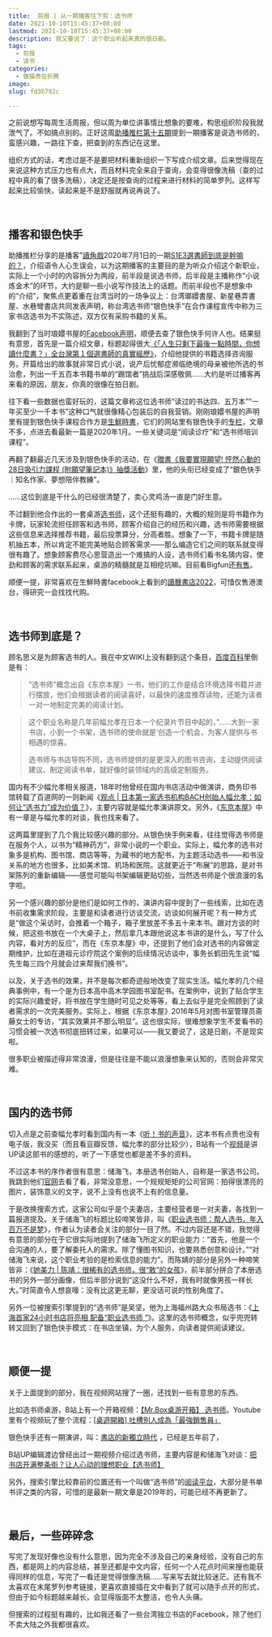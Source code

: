 ```yaml
---
title:  剪报 | 从一期播客往下剪：选书师
date: 2021-10-10T15:45:37+08:00
lastmod: 2021-10-10T15:45:37+08:00
description: 我又要说了：这个职业听起来真的很日剧。
tags:
  - 剪报
  - 读书
categories:
  - 做猫贵在折腾
image: 
slug: fd3b792c

---
```


之前说想写每周生活周报，但以周为单位讲事情比想象的要难，构思组织阶段我就泄气了。不如搞点别的。正好这周[助播推栏第十五期](https://enzochen.substack.com/p/pastselect2)提到一期播客是说选书师的，蛮感兴趣，一路往下查，把查到的东西记在这里。

组织方式的话，考虑过是不是要把材料重新组织一下写成介绍文章。后来觉得现在来说这种方式压力也有点大，而且材料完全来自于查询，会变得很像洗稿（查的过程中真的看了很多洗稿），决定还是按查询的过程来进行材料的简单罗列。这样写起来比较愉快，读起来是不是舒服就再说再说了。

​	

## 播客和银色快手

助播推栏分享的是播客”[讀角戲](https://podcasts.apple.com/tw/podcast/讀角戲/id1520018553)2020年7月1日的一期[S1E3選書師到底是幹嘛的？](https://podcasts.apple.com/tw/podcast/s1e3%E9%81%B8%E6%9B%B8%E5%B8%AB%E5%88%B0%E5%BA%95%E6%98%AF%E5%B9%B9%E5%98%9B%E7%9A%84-%E5%B0%8F%E8%AA%AA%E7%85%89%E9%87%91%E8%A1%93-1-%E9%96%8B%E9%A0%AD/id1520018553?i=1000480942507)，介绍语令人心生误会，以为这期播客的主要目的是为听众介绍这个新职业，实际上一个小时的内容拆分为两段，前半段是说选书师，后半段是主播称作“小说炼金术”的环节，大约是聊一些小说写作技法上的话题。而前半段也不是想象中的“介绍”，聚焦点更着重在台湾当时的一场争议上：台湾瑯嬛書屋、新星巷弄書屋、水巷彎書店共同发表声明，称台湾选书师“银色快手”在合作课程宣传中称为三家书店选书为不实陈述，双方仅有采购书籍的关系。

我翻到了当时琅嬛书屋的[Facebook声明](https://www.facebook.com/l.h.bookstore/posts/3108094819244203/)，顺便去查了银色快手何许人也。结果挺有意思，首先是一篇介绍文章，标题起得很大[《「人生只剩下最後一點時間，你想讀什麼書？」全台灣第１個選書師的真實經歷》](https://today.line.me/tw/v2/article/xLQr0e)，介绍他提供的书籍选择咨询服务。开篇给出的故事就非常日式小说，说产后忧郁症濒临绝境的母亲被他所选的书治愈，列出一千五百本书籍书单的“踢馆者”挑战后深感敬佩……大约是听过播客再来看的原因，朋友，你真的很像在拍日剧。

往下看一些数据也蛮好玩的，这篇文章称这位选书师“读过的书达四、五万本”“一年买至少一千本书”这种口气就很像精心包装后的自我营销。刚刚琅嬛书屋的声明里有提到银色快手课程合作方是[生鮮時書](https://newsveg.tw/blog/13646)，它们的网站里有银色快手的[专栏](https://newsveg.tw/blog/category/%e9%8a%80%e8%89%b2%e5%bf%ab%e6%89%8b)，文章不多，点进去看最新一篇是2020年1月。一些关键词是“阅读诊疗”和“选书师培训课程”。

再翻了翻最近几天涉及到银色快手的活动，在《[贈書《我要實現願望! 怦然心動的28日吸引力課程 (附願望筆記本)》抽獎活動](https://www.niusnews.com/event/view/6261/view)》里，他的头衔已经变成了“銀色快手｜知名作家、夢想陪伴教練”。

……这位到底是干什么的已经很清楚了，卖心灵鸡汤一直是门好生意。

不过翻到他合作出的一套桌游[选书师](https://punchboardgame.pixnet.net/blog/post/466863719)，这个还挺有趣的，大概的规则是将书籍作为卡牌，玩家轮流担任顾客和选书师，顾客介绍自己的经历和兴趣，选书师需要根据这些信息来选择推荐书籍，最后投票算分，分高者胜。想象了一下，书籍卡牌是随机抽五本，所以肯定不能完美地贴合顾客需求——那么编造它们之间的联系就变得很有趣了。想象顾客费尽心思营造出一个难搞的人设，选书师们看书名猜内容，使劲和顾客的需求联系起来，桌游的精髓就是互相挖坑嘛。目前看Bigfun还[有售](https://www.bigfungame.tw/book-selector-boardgame)。

顺便一提，非常喜欢在生鮮時書facebook上看到的[讀曆書店2022](https://www.zeczec.com/projects/newsveg2022?r=db0d5bc9e4&fbclid=IwAR2v6uo5nTx4QnyhTl_ZSDxdyJ3nHAaHEHfgz-Uwl4wry2rovbpVDdVkuyE)，可惜仅售港澳台，得研究一会找找代购。

​	

## 选书师到底是？

顾名思义是为顾客选书的人。我在中文WIKI上没有翻到这个条目，[百度百科](https://baike.baidu.com/item/%E9%80%89%E4%B9%A6%E5%B8%88/20789326)里倒是有：

> “选书师”概念出自《东京本屋》一书，他们的工作是结合环境选择书籍并进行摆放，他们会根据读者的阅读喜好，以最快的速度推荐读物，还能为读者一对一地制定完美的阅读计划。

> 这个职业名称是几年前幅允孝在日本一个纪录片节目中起的，”……大到一家书店，小到一个书架，选书师的使命就是‘创造一个机会，为客人提供与书相遇的惊喜。
>
> 选书师与书店导购不同，选书师提供的是更深入的图书咨询，主动提供阅读建议、制定阅读书单，就好像时装领域内的高级定制服务。

国内有不少幅允孝相关报道，18年时他曾经在国内书店活动中做演讲，商务印书馆转载了百道网的一则新闻《[观点 | 日本第一家选书机构BACH创始人幅允孝：如何让“选书力”成为价值？](https://www.cp.com.cn/Content/2018/08-27/1520086290.html)》，主要内容就是幅允孝演讲原文。另外，《[东京本屋](https://book.douban.com/subject/26819477/)》中有一章是与幅允孝的对谈，我也找来看了。

这两篇里提到了几个我比较感兴趣的部分。从银色快手例来看，往往觉得选书师是在服务个人，以书为“精神药方”，非常小说的一个职业。实际上，幅允孝的选书对象多是机构、图书馆、商店等等，为藏书的地方配书，为主题活动选书——和书没关系的地方也很多，比如美术馆、机场和医院。这就更近于“布展”的思路，是对书架陈列的重新编辑——感觉可能叫书架编辑更贴切些，当然选书师是个很浪漫的名字啦。

另一个感兴趣的部分是他们是如何工作的，演讲内容中提到了一些线索，比如在选书前收集需求阶段，主要是和读者进行访谈交流，访谈如何展开呢？有一种方式是“做这个采访时，会推着一个箱子，箱子里放差不多五十来本书。跟对方谈的时候，把这些书放在一个大桌子上，然后拿几本跟他说这本书讲的是什么，写了什么内容，看对方的反应”，而在《东京本屋》中，还提到了他们会对选书的内容做定期维护，比如在道祖元诊疗院这个案例的后续情况访谈中，事务长鹤田先生说“幅先生每三四个月就会过来帮我们换书”。

以及，关于选书的效果，并不是每次都奇迹般地改变了现实生活。幅允孝的几个经典事例中，有一个是为日本高中高木学园图书室配书。在案例中，说到了贴合学生的实际兴趣爱好，将书放在学生随时可见之处等等，看上去似乎是完全照顾到了读者需求的一次完美服务。实际上，根据《东京本屋》2016年5月对图书室管理员斋藤女士的专访，“其实效果并不那么明显”。这也很实际，很难想象学生不爱看书的习惯会被一次选书彻底扭转过来，如果可以——我又要说了，这是日剧，不是现实啦。

很多职业被描述得非常浪漫，但是往往是不能以浪漫想象来认知的，否则会非常灾难。

​	

## 国内的选书师

切入点是之前查幅允孝时看到国内有一本《[听！书的声音](https://book.douban.com/subject/35383708/)》，这本书有点贵也没有电子版，我没买（而且看豆瓣反馈，幅允孝的部分比较少），B站有一个[视频](https://www.bilibili.com/video/BV1cw411R7pU?from=search&seid=6756209334168387137)是讲UP读这部书的感想的，听了一下感觉也都是差不多的资料。

不过这本书的序作者很有意思：储海飞，本册选书创始人，自称是一家选书公司。我跳到他们[官网](https://bence-books.com/)去看了看，非常没意思，一个规规矩矩的公司官网：拍得很漂亮的图片，装饰意义的文字，说不上没有也说不上有的信息量。

于是改换搜索方式，这家公司似乎是个夫妻店，主要经营者是一对夫妻，各找到一篇报道提及。关于储海飞的标题比较啼笑皆非，叫《[职业选书师：帮人选书，年入百万不是梦](https://www.163.com/dy/article/FH9QU0F3051285EO.html)》，作者认为读者会关注的部分一目了然。不过内容还是不错，我觉得有意思的部分在于它很实际地提到了储海飞所定义的职业能力：“首先，他是一个会沟通的人，要了解委托人的需求。除了懂图书知识，也要熟悉创意和设计。”“对储海飞来说，这个职业考验的是检索信息的能力”。而陈婧的部分是另外一种啼笑皆非：《[她美力 | 陈靖：很稀有的选书师，很“敢”的女孩](https://zhuanlan.zhihu.com/p/382504723)》，前半部分拼合了本册选书的另外一部分画像，但后半部分说到“这没什么不好，我有时就像男孩一样长大。”时简直令人想哀嚎：没有比这更无聊，更没话可说的性别角度了。

另外一位被搜索引擎提到的“选书师”是吴坚，他为上海福州路大众书局选书：《[上海首家24小时书店将亮相 配备“职业选书师 ”](http://culture.ifeng.com/whrd/detail_2012_03/10/13102708_0.shtml)》。这里的选书师概念，似乎兜兜转转又回到了银色快手模式：在书店坐镇，为个人服务，向读者提供阅读建议。

​	

## 顺便一提

关于上面提到的部分，我在视频网站搜了一圈，还找到一些有意思的东西。

比如选书师桌游，B站上有一个开箱视频：[【Mr.Box桌游开箱】 选书师](https://www.bilibili.com/video/BV174411U7rf?from=search&seid=8817590860186084675&spm_id_from=333.337.0.0)。Youtube里有个视频玩了整个流程：[[桌遊開箱] 吐槽別人成為「最強銷售員」](https://www.youtube.com/watch?v=8peAGSfcToc)

银色快手还有一期演讲，叫：[書店的新獨立時代](https://www.youtube.com/watch?v=dXEaDNOtKWE) ，已经是五年前了，

B站UP编辑渡边曾经出过一期视频介绍过选书师，主要内容是和储海飞对谈：[把书店开满整条街？让人心动的理想职业【选书师】](https://www.bilibili.com/video/BV1jA411q7kh?from=search&seid=8817590860186084675&spm_id_from=333.337.0.0)

另外，搜索引擎比较靠前的位置还有一个叫做“选书师”的[阅读平台](https://readirector.com/)，大部分是书单书评之类的内容，可惜的是最新一期文章是2019年的，可能已经不再更新了。

​	

## 最后，一些碎碎念

写完了发现好像也没有什么意思，因为完全不涉及自己的亲身经验，没有自己的东西，都是网上的内容总结，甚至还都是中文内容，任何一个人花点时间来搜也能获得同样的信息，写完了一看还是觉得很像洗稿……写来写去就比较迷茫。还有我不太喜欢在末尾罗列参考链接，更喜欢直接插在文中看到了就可以随手点开的形式，但由于如今标题越来越长，会显得版面不太整洁，也令人头痛。

但搜索的过程挺有趣的，比如我还看了一些台湾独立书店的Facebook，除了他们不卖大陆之外我都很喜欢。

​	



